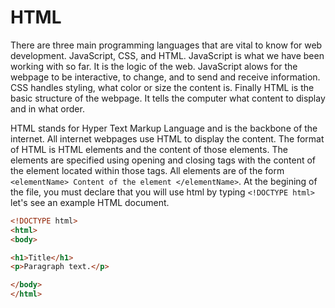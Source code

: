 # HTML

There are three main programming languages that are vital to know for web development. JavaScript, CSS, and HTML. JavaScript is what we have been 
working with so far. It is the logic of the web. JavaScript alows for the webpage to be interactive, to change, and to send and receive information. 
CSS handles styling, what color or size the content is. Finally HTML is the basic structure of the webpage. It tells the computer what content to display 
and in what order.

HTML stands for Hyper Text Markup Language and is the backbone of the internet. All internet webpages use HTML to display the content. The format of HTML
is HTML elements and the content of those elements. The elements are specified using opening and closing tags with the content of the element located 
within those tags. All elements are of the form `<elementName> Content of the element </elementName>`. At the begining of the file, you must declare 
that you will use html by typing `<!DOCTYPE html>` let's see an example HTML document.

``` html
<!DOCTYPE html>
<html>
<body>

<h1>Title</h1>
<p>Paragraph text.</p>

</body>
</html>

```

